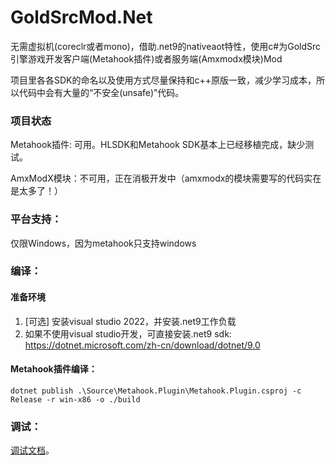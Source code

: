 # GoldSrcMod.Net

无需虚拟机(coreclr或者mono)，借助.net9的nativeaot特性，使用c#为GoldSrc引擎游戏开发客户端(Metahook插件)或者服务端(Amxmodx模块)Mod

项目里各各SDK的命名以及使用方式尽量保持和c++原版一致，减少学习成本，所以代码中会有大量的“不安全(unsafe)”代码。

### 项目状态
Metahook插件: 可用。HLSDK和Metahook SDK基本上已经移植完成，缺少测试。

AmxModX模块：不可用，正在消极开发中（amxmodx的模块需要写的代码实在是太多了！）

### 平台支持：
仅限Windows，因为metahook只支持windows

### 编译：
#### 准备环境
1. [可选] 安装visual studio 2022，并安装.net9工作负载
2. 如果不使用visual studio开发，可直接安装.net9 sdk: https://dotnet.microsoft.com/zh-cn/download/dotnet/9.0

#### Metahook插件编译：

```shell
dotnet publish .\Source\Metahook.Plugin\Metahook.Plugin.csproj -c Release -r win-x86 -o ./build
```

### 调试：
 [调试文档](Document/Debug.md)。
